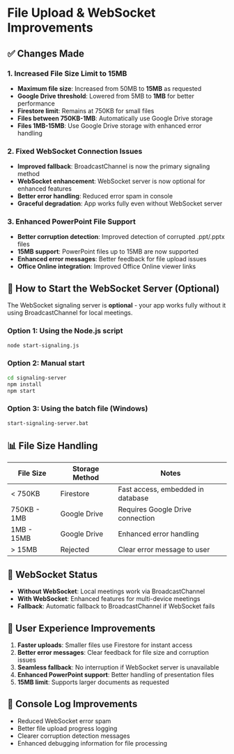 # File Upload & WebSocket Improvements

## ✅ Changes Made

### 1. Increased File Size Limit to 15MB
- **Maximum file size**: Increased from 50MB to **15MB** as requested
- **Google Drive threshold**: Lowered from 5MB to **1MB** for better performance
- **Firestore limit**: Remains at 750KB for small files
- **Files between 750KB-1MB**: Automatically use Google Drive storage
- **Files 1MB-15MB**: Use Google Drive storage with enhanced error handling

### 2. Fixed WebSocket Connection Issues
- **Improved fallback**: BroadcastChannel is now the primary signaling method
- **WebSocket enhancement**: WebSocket server is now optional for enhanced features
- **Better error handling**: Reduced error spam in console
- **Graceful degradation**: App works fully even without WebSocket server

### 3. Enhanced PowerPoint File Support
- **Better corruption detection**: Improved detection of corrupted .ppt/.pptx files
- **15MB support**: PowerPoint files up to 15MB are now supported
- **Enhanced error messages**: Better feedback for file upload issues
- **Office Online integration**: Improved Office Online viewer links

## 🚀 How to Start the WebSocket Server (Optional)

The WebSocket signaling server is **optional** - your app works fully without it using BroadcastChannel for local meetings.

### Option 1: Using the Node.js script
```bash
node start-signaling.js
```

### Option 2: Manual start
```bash
cd signaling-server
npm install
npm start
```

### Option 3: Using the batch file (Windows)
```bash
start-signaling-server.bat
```

## 📊 File Size Handling

| File Size | Storage Method | Notes |
|-----------|----------------|-------|
| < 750KB | Firestore | Fast access, embedded in database |
| 750KB - 1MB | Google Drive | Requires Google Drive connection |
| 1MB - 15MB | Google Drive | Enhanced error handling |
| > 15MB | Rejected | Clear error message to user |

## 🔧 WebSocket Status

- **Without WebSocket**: Local meetings work via BroadcastChannel
- **With WebSocket**: Enhanced features for multi-device meetings
- **Fallback**: Automatic fallback to BroadcastChannel if WebSocket fails

## 🎯 User Experience Improvements

1. **Faster uploads**: Smaller files use Firestore for instant access
2. **Better error messages**: Clear feedback for file size and corruption issues
3. **Seamless fallback**: No interruption if WebSocket server is unavailable
4. **Enhanced PowerPoint support**: Better handling of presentation files
5. **15MB limit**: Supports larger documents as requested

## 🐛 Console Log Improvements

- Reduced WebSocket error spam
- Better file upload progress logging
- Clearer corruption detection messages
- Enhanced debugging information for file processing
